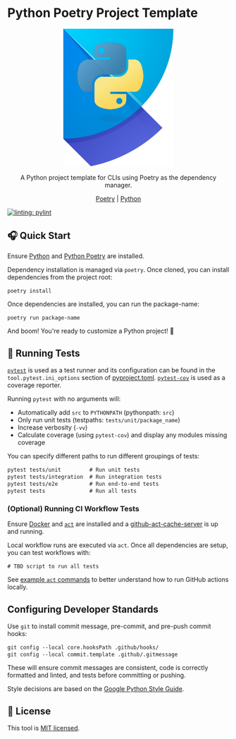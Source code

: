 # Python Poetry Project Template

<div align="center">
  <img alt="Python + Poetry" src="./.github/images/python-poetry.png" width="250px"/><br/>
  <p>A Python project template for CLIs using Poetry as the dependency manager.</p>

[Poetry](https://python-poetry.org/) | [Python](https://www.python.org)

</div>

[![linting: pylint](https://img.shields.io/badge/linting-pylint-yellowgreen)](https://github.com/pylint-dev/pylint)

## 🎧 Quick Start

Ensure [Python](https://www.python.org/downloads) and [Python Poetry](https://python-poetry.org/docs/#installation) are installed.

Dependency installation is managed via `poetry`. Once cloned, you can install dependencies from the project root:

```shell
poetry install
```

Once dependencies are installed, you can run the package-name:

```shell
poetry run package-name
```

And boom! You're ready to customize a Python project! 🎉

## 🧪 Running Tests

[`pytest`](https://docs.pytest.org/en/7.4.x/) is used as a test runner and its configuration can be found in the `tool.pytest.ini_options` section of [pyproject.toml](./pyproject.toml). [`pytest-cov`](https://pytest-cov.readthedocs.io/en/latest/index.html) is used as a coverage reporter.

Running `pytest` with no arguments will:

- Automatically add `src` to `PYTHONPATH` (pythonpath: `src`)
- Only run unit tests (testpaths: `tests/unit/package_name`)
- Increase verbosity (`-vv`)
- Calculate coverage (using `pytest-cov`) and display any modules missing coverage

You can specify different paths to run different groupings of tests:

```shell
pytest tests/unit         # Run unit tests
pytest tests/integration  # Run integration tests
pytest tests/e2e          # Run end-to-end tests
pytest tests              # Run all tests
```

### (Optional) Running CI Workflow Tests

Ensure [Docker](https://docs.docker.com/get-docker/) and [`act`](https://github.com/nektos/act#installation) are installed and a [github-act-cache-server](https://github.com/sp-ricard-valverde/github-act-cache-server) is up and running.

Local workflow runs are executed via `act`. Once all dependencies are setup, you can test workflows with:

```shell
# TBD script to run all tests
```

See [example `act` commands](https://github.com/nektos/act#example-commands) to better understand how to run GitHub actions locally.

## Configuring Developer Standards

Use `git` to install commit message, pre-commit, and pre-push commit hooks:

```shell
git config --local core.hooksPath .github/hooks/
git config --local commit.template .github/.gitmessage
```

These will ensure commit messages are consistent, code is correctly formatted and linted, and tests before committing or pushing.

Style decisions are based on the [Google Python Style Guide](https://google.github.io/styleguide/pyguide.html).

## 🪪 License

This tool is [MIT licensed](./LICENSE).
